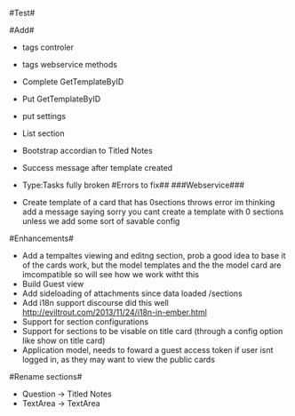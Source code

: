 #Test#

#Add#

- tags controler
- tags webservice methods
- Complete GetTemplateByID
- Put GetTemplateByID
- put settings
- List section
- Bootstrap accordian to Titled Notes
- Success message after template created
- Type:Tasks fully broken
#Errors to fix##
###Webservice###

- Create template of a card that has 0sections throws error im thinking add a message saying sorry you cant create a template with 0 sections unless we add some sort of savable config


#Enhancements#

- Add a tempaltes viewing and editng section, prob a good idea to base it of the cards work, but the model templates and the the model card are imcompatible so will see how we work witht this
- Build Guest view
- Add sideloading of attachments since data loaded /sections
- Add i18n support discourse did this well http://eviltrout.com/2013/11/24/i18n-in-ember.html
- Support for section configurations
- Support for sections to be visable on title card (through a config option like show on title card)
- Application model, needs to foward a guest access token if user isnt logged in, as they may want to view the public cards

#Rename sections#

- Question -> Titled Notes
- TextArea -> TextArea